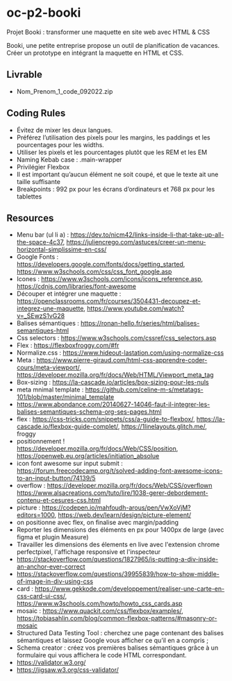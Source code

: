 # oc-p2-booki
Projet Booki : transformer une maquette en site web avec HTML &amp; CSS

Booki, une petite entreprise propose un outil de planification de vacances. Créer un prototype en intégrant la maquette en HTML et CSS.

## Livrable
- Nom_Prenom_1_code_092022.zip

## Coding Rules
- Évitez de mixer les deux langues.
- Préférez l’utilisation des pixels pour les margins, les paddings et les pourcentages pour les widths.
- Utiliser les pixels et les pourcentages plutôt que les REM et les EM
- Naming Kebab case : .main-wrapper
- Privilégier Flexbox
- Il est important qu’aucun élément ne soit coupé, et que le texte ait une taille suffisante
- Breakpoints : 992 px pour les écrans d’ordinateurs et 768 px pour les tablettes

## Resources
- Menu bar (ul li a) : https://dev.to/nicm42/links-inside-li-that-take-up-all-the-space-4c37, https://juliencrego.com/astuces/creer-un-menu-horizontal-simplissime-en-css/
- Google Fonts : https://developers.google.com/fonts/docs/getting_started, https://www.w3schools.com/css/css_font_google.asp
- Icones : https://www.w3schools.com/icons/icons_reference.asp, https://cdnjs.com/libraries/font-awesome
- Découper et intégrer une maquette : https://openclassrooms.com/fr/courses/3504431-decoupez-et-integrez-une-maquette, https://www.youtube.com/watch?v=_SEwzS1vG28
- Balises sémantiques : https://ronan-hello.fr/series/html/balises-semantiques-html
- Css selectors : https://www.w3schools.com/cssref/css_selectors.asp
- Flex : https://flexboxfroggy.com/#fr
- Normalize.css : https://www.hideout-lastation.com/using-normalize-css
- Meta : https://www.pierre-giraud.com/html-css-apprendre-coder-cours/meta-viewport/, https://developer.mozilla.org/fr/docs/Web/HTML/Viewport_meta_tag
- Box-sizing : https://la-cascade.io/articles/box-sizing-pour-les-nuls
- meta mnimal template : https://github.com/celine-m-s/metatags-101/blob/master/minimal_template
- https://www.abondance.com/20140627-14046-faut-il-integrer-les-balises-semantiques-schema-org-ses-pages.html
- flex : https://css-tricks.com/snippets/css/a-guide-to-flexbox/, https://la-cascade.io/flexbox-guide-complet/, https://1linelayouts.glitch.me/, froggy
- positionnement ! https://developer.mozilla.org/fr/docs/Web/CSS/position, https://openweb.eu.org/articles/initiation_absolue
- icon font awesome sur input submit : https://forum.freecodecamp.org/t/solved-adding-font-awesome-icons-to-an-input-button/74139/5
- overflow : https://developer.mozilla.org/fr/docs/Web/CSS/overflown https://www.alsacreations.com/tuto/lire/1038-gerer-debordement-contenu-et-cesures-css.html
- picture  : https://codepen.io/mahfoudh-arous/pen/VwXoVjM?editors=1000, https://web.dev/learn/design/picture-element/
- on positionne avec flex, on finalise avec margin/padding
- Reporter les dimensions des éléments en px pour 1400px de large (avec figma et plugin Measure)
- Travailler les dimensions des élements en live avec l'extension chrome perfectpixel, l'affichage responsive et l'inspecteur
- https://stackoverflow.com/questions/1827965/is-putting-a-div-inside-an-anchor-ever-correct
- https://stackoverflow.com/questions/39955839/how-to-show-middle-of-image-in-div-using-css
- card : https://www.gekkode.com/developpement/realiser-une-carte-en-css-card-ui-css/, https://www.w3schools.com/howto/howto_css_cards.asp
- mosaic : https://www.quackit.com/css/flexbox/examples/, https://tobiasahlin.com/blog/common-flexbox-patterns/#masonry-or-mosaic
- Structured Data Testing Tool : cherchez une page contenant des balises sémantiques et laissez Google vous afficher ce qu’il en a compris ;
- Schema creator : créez vos premières balises sémantiques grâce à un formulaire qui vous affichera le code HTML correspondant. 
- https://validator.w3.org/
- https://jigsaw.w3.org/css-validator/